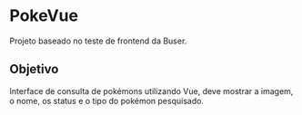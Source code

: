 # PokeVue

Projeto baseado no teste de frontend da Buser.

## Objetivo

Interface de consulta de pokémons utilizando Vue, deve mostrar a imagem, o nome, os status e o tipo do pokémon pesquisado.